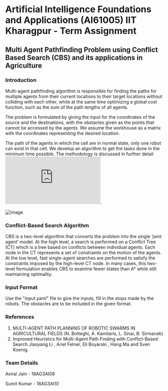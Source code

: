 # Artificial Intelligence Foundations and Applications (AI61005) IIT Kharagpur - Term Assignment

## Multi Agent Pathfinding Problem using Conflict Based Search (CBS) and its applications in Agriculture

### Introduction

Multi-agent pathfinding algorithm is responsible for finding the paths for multiple agents from their current locations to their target locations without colliding with each other, while at the same time optimizing a global cost function, such as the sum of the path lengths of all agents. 


The problem is formulated by giving the input for the coordinates of the source and the destinations, with the obstacles given as the points that cannot be accessed by the agents. We assume the workhouse as a matrix with the coordinates representing the desired location.

The path of the agents in which the cell are in normal state, only one robot can exist in that cell. We develop an algorithm to get the tasks done in the minimum time possible. The methodology is discussed in further detail ![here](https://github.com/jainaviral898/mapp-cbs-aifa/blob/main/AIFA%20Term%20Assignment.pdf).

![image](https://user-images.githubusercontent.com/50842568/140016269-78703773-f00a-44aa-b2d2-ec59d632679a.png)

### Conflict-Based Search Algorithm
CBS is a two-level algorithm that converts the problem into the single ‘joint agent’ model. At the high level, a search is performed on a Conflict Tree (CT) which is a tree based on conflicts between individual agents. Each node in the CT represents a set of constraints on the motion of the agents. At the low level, fast single-agent searches are performed to satisfy the constraints imposed by the high-level CT node. In many cases, this two-level formulation enables CBS to examine fewer states than A* while still maintaining optimality.
### Input Format

Use the "input.yaml" file to give the inputs, fill in the stops made by the robots.
The obstacles are to be included in the given format. 

### References

1. MULTI-AGENT PATH PLANNING OF ROBOTIC SWARMS IN AGRICULTURAL FIELDS (N. Botteghi, A. Kamilaris,  L. Sinai, B. Sirmacek)
2. Improved Heuristics for Multi-Agent Path Finding with Conflict-Based Search Jiaoyang Li , Ariel Felner, Eli Boyarski , Hang Ma and Sven Koenig.


### Team Details

Aviral Jain - 18AG3AI08

Sumit Kumar - 18AG3AI10
